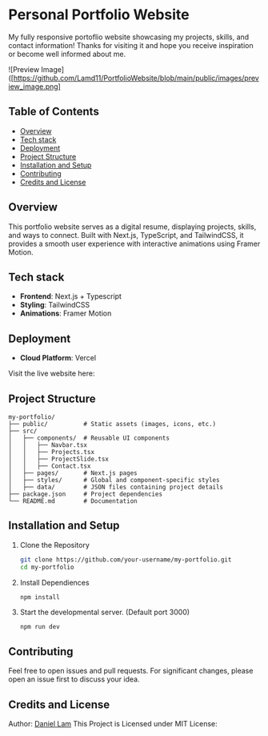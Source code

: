# Personal Portfolio Website
My fully responsive portoflio website showcasing my projects, skills, and contact information! Thanks for visiting it and hope you receive inspiration or become well informed about me.

![Preview Image]([https://github.com/Lamd11/PortfolioWebsite/blob/main/public/images/preview_image.png]

## Table of Contents

- [Overview](#overview)
- [Tech stack](#tech-stack)
- [Deployment](#deployment)
- [Project Structure](#project-structure)
- [Installation and Setup](#installation-and-setup)
- [Contributing](#contributing)
- [Credits and License](#credits-and-license)

## Overview
This portfolio website serves as a digital resume, displaying projects, skills, and ways to connect. Built with Next.js, TypeScript, and TailwindCSS, it provides a smooth user experience with interactive animations using Framer Motion.

## Tech stack
* **Frontend**: Next.js + Typescript
* **Styling**: TailwindCSS
* **Animations**: Framer Motion

## Deployment
* **Cloud Platform**: Vercel

Visit the live website here: 

## Project Structure

```
my-portfolio/
├── public/          # Static assets (images, icons, etc.)
├── src/
│   ├── components/  # Reusable UI components
│   │   ├── Navbar.tsx
│   │   ├── Projects.tsx
│   │   ├── ProjectSlide.tsx
│   │   ├── Contact.tsx
│   ├── pages/       # Next.js pages
│   ├── styles/      # Global and component-specific styles
│   ├── data/        # JSON files containing project details
├── package.json     # Project dependencies
└── README.md        # Documentation

```

## Installation and Setup

1. Clone the Repository

   ```bash
   git clone https://github.com/your-username/my-portfolio.git
   cd my-portfolio
   ```

2. Install Dependiences 

    ```bash
    npm install
    ```
3. Start the developmental server. (Default port 3000)
    ```
    npm run dev

    ```


## Contributing
Feel free to open issues and pull requests. For significant changes, please open an issue first to discuss your idea.

## Credits and License
Author: [Daniel Lam](https://github.com/Lamd11)
This Project is Licensed under MIT License:

